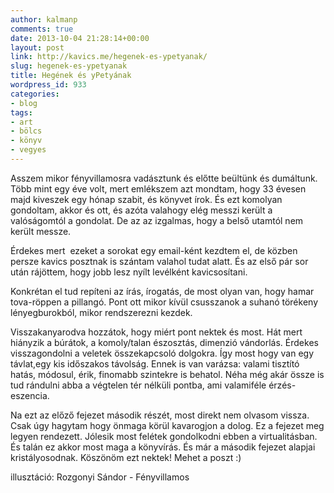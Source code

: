 ```yaml
---
author: kalmanp
comments: true
date: 2013-10-04 21:28:14+00:00
layout: post
link: http://kavics.me/hegenek-es-ypetyanak/
slug: hegenek-es-ypetyanak
title: Hegének és yPetyának
wordpress_id: 933
categories:
- blog
tags:
- art
- bölcs
- könyv
- vegyes
---
```


Asszem mikor fényvillamosra vadásztunk és előtte beültünk és dumáltunk. Több mint egy éve volt, mert emlékszem azt mondtam, hogy 33 évesen majd kiveszek egy hónap szabit, és könyvet írok. És ezt komolyan gondoltam, akkor és ott, és azóta valahogy elég messzi került a valóságomtól a gondolat. De az az izgalmas, hogy a belső utamtól nem került messze.


Érdekes mert  ezeket a sorokat egy email-ként kezdtem el, de közben persze kavics posztnak is szántam valahol tudat alatt. És az első pár sor után rájöttem, hogy jobb lesz nyílt levélként kavicsosítani.


Konkrétan el tud repíteni az írás, írogatás, de most olyan van, hogy hamar tova-röppen a pillangó. Pont ott mikor kívül csusszanok a suhanó törékeny lényegburokból, mikor rendszerezni kezdek.


Visszakanyarodva hozzátok, hogy miért pont nektek és most. Hát mert hiányzik a búrátok, a komoly/talan észosztás, dimenzió vándorlás. Érdekes visszagondolni a veletek összekapcsoló dolgokra. Így most hogy van egy távlat,egy kis időszakos távolság. Ennek is van varázsa: valami tisztító hatás, módosul, érik, finomabb szintekre is behatol. Néha még akár össze is tud rándulni abba a végtelen tér nélküli pontba, ami valamiféle érzés-eszencia.


Na ezt az előző fejezet második részét, most direkt nem olvasom vissza. Csak úgy hagytam hogy önmaga körül kavarogjon a dolog. Ez a fejezet meg legyen rendezett. Jólesik most felétek gondolkodni ebben a virtualitásban. És talán ez akkor most maga a könyvírás. És már a második fejezet alapjai kristályosodnak. Köszönöm ezt nektek! Mehet a poszt :)







illusztáció: Rozgonyi Sándor - Fényvillamos



